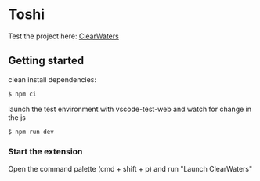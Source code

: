 # Toshi

Test the project here: [ClearWaters](https://github.com/hirosystems/clear-waters/)

## Getting started

clean install dependencies:
```sh
$ npm ci 
```

launch the test environment with vscode-test-web and watch for change in the js
```sh
$ npm run dev
```

### Start the extension

Open the command palette (cmd + shift + p) and run "Launch ClearWaters"
